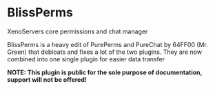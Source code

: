 # BlissPerms
XenoServers core permissions and chat manager

BlissPerms is a heavy edit of PurePerms and PureChat by 64FF00 (Mr. Green) that debloats and fixes a lot of the two plugins. They are now combined into one single plugin for easier data transfer

**NOTE: This plugin is public for the sole purpose of documentation, support will not be offered!**

